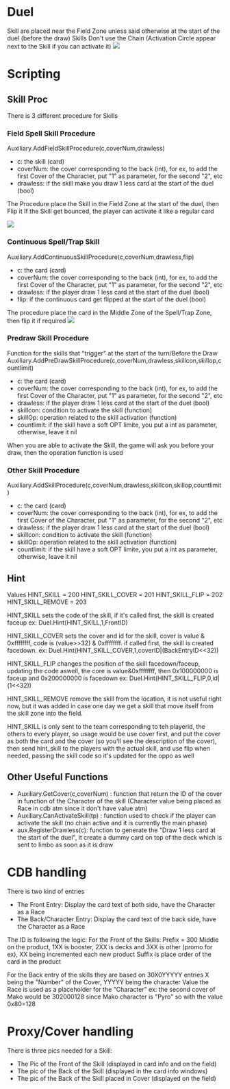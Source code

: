 # Duel
Skill are placed near the Field Zone unless said otherwise at the start of the duel (before the draw)
Skills Don't use the Chain (Activation Circle appear next to the Skill if you can activate it)
![](https://cdn.discordapp.com/attachments/282741557797453825/674577472720732167/unknown.png)


# Scripting
## Skill Proc
There is 3 different procedure for Skills
### Field Spell Skill Procedure
Auxiliary.AddFieldSkillProcedure(c,coverNum,drawless)
- c: the skill (card)
- coverNum: the cover corresponding to the back (int), for ex, to add the first Cover of the Character, put "1" as parameter, for the second "2", etc
- drawless: if the skill make you draw 1 less card at the start of the duel (bool)

The Procedure place the Skill in the Field Zone at the start of the duel, then Flip it
If the Skill get bounced, the player can activate it like a regular card

![](https://cdn.discordapp.com/attachments/282741557797453825/674581832812986378/unknown.png)

### Continuous Spell/Trap Skill
Auxiliary.AddContinuousSkillProcedure(c,coverNum,drawless,flip)
- c: the card (card)
- coverNum: the cover corresponding to the back (int), for ex, to add the first Cover of the Character, put "1" as parameter, for the second "2", etc
- drawless: if the player draw 1 less card at the start of the duel (bool)
- flip: if the continuous card get flipped at the start of the duel (bool)

The procedure place the card in the Middle Zone of the Spell/Trap Zone, then flip it if required
![](https://cdn.discordapp.com/attachments/282741557797453825/674581500771041280/unknown.png)

### Predraw Skill Procedure
Function for the skills that "trigger" at the start of the turn/Before the Draw
Auxiliary.AddPreDrawSkillProcedure(c,coverNum,drawless,skillcon,skillop,countlimit)
- c: the card (card)
- coverNum: the cover corresponding to the back (int), for ex, to add the first Cover of the Character, put "1" as parameter, for the second "2", etc
- drawless: if the player draw 1 less card at the start of the duel (bool)
- skillcon: condition to activate the skill (function)
- skillOp: operation related to the skill activation (function)
- countlimit: if the skill have a soft OPT limite, you put a int as parameter, otherwise, leave it nil

When you are able to activate the Skill, the game will ask you before your draw, then the operation function is used

### Other Skill Procedure
Auxiliary.AddSkillProcedure(c,coverNum,drawless,skillcon,skillop,countlimit)
- c: the card (card)
- coverNum: the cover corresponding to the back (int), for ex, to add the first Cover of the Character, put "1" as parameter, for the second "2", etc
- drawless: if the player draw 1 less card at the start of the duel (bool)
- skillcon: condition to activate the skill (function)
- skillOp: operation related to the skill activation (function)
- countlimit: if the skill have a soft OPT limite, you put a int as parameter, otherwise, leave it nil

## Hint
Values
HINT_SKILL = 200
HINT_SKILL_COVER = 201
HINT_SKILL_FLIP  = 202
HINT_SKILL_REMOVE = 203

HINT_SKILL sets the code of the skill, if it's called first, the skill is created faceup
ex: Duel.Hint(HINT_SKILL,1,FrontID)

HINT_SKILL_COVER sets the cover and id for the skill, cover is value & 0xffffffff, code is (value>>32) & 0xffffffff. if called first, the skill is created facedown.
ex: Duel.Hint(HINT_SKILL_COVER,1,coverID|(BackEntryID<<32))

HINT_SKILL_FLIP changes the position of the skill facedown/faceup, updating the code aswell, the core is value&0xffffffff, then 0x100000000 is faceup and 0x200000000 is facedown
ex: Duel.Hint(HINT_SKILL_FLIP,0,id|(1<<32))

HINT_SKILL_REMOVE remove the skill from the location, it is not useful right now, but it was added in case one day we get a skill that move itself from the skill zone into the field.

HINT_SKILL is only sent to the team corresponding to teh playerid, the others to every player, so usage would be use cover first, and put the cover as both the card and the cover (so you'll see the description of the cover), then send hint_skill to the players with the actual skill, and use flip when needed, passing the skill code so it's updated for the oppo as well

## Other Useful Functions
- Auxiliary.GetCover(c,coverNum) : function that return the ID of the cover in function of the Character of the skill (Character value being placed as Race in cdb atm since it don't have value atm)
- Auxiliary.CanActivateSkill(tp) : function used to check if the player can activate the skill (no chain active and it is currently the main phase)
- aux.RegisterDrawless(c): function to generate the "Draw 1 less card at the start of the duel", it create a dummy card on top of the deck which is sent to limbo as soon as it is draw

# CDB handling
There is two kind of entries
- The Front Entry: Display the card text of both side, have the Character as a Race
- The Back/Character Entry: Display the card text of the back side, have the Character as a Race

The ID is following the logic:
For the Front of the Skills:
Prefix = 300 
Middle on the product, 1XX is booster, 2XX is decks and 3XX is other (promo for ex), XX being incremented each new product
Suffix is place order of the card in the product

For the Back entry of the skills
they are based on 30X0YYYYY entries
X being the "Number" of the Cover, YYYYY being the character Value
the Race is used as a placeholder for the "Character"
ex: the second cover of Mako would be 302000128
since Mako character is "Pyro" so with the value 0x80=128


# Proxy/Cover handling
There is three pics needed for a Skill:
- The Pic of the Front of the Skill (displayed in card info and on the field)
- The pic of the Back of the Skill (displayed in the card info windows)
- The pic of the Back of the Skill placed in Cover (displayed on the field)
